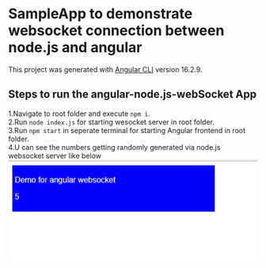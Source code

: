 # SampleApp to demonstrate websocket connection between node.js and angular

This project was generated with [Angular CLI](https://github.com/angular/angular-cli) version 16.2.9.

## Steps to run the angular-node.js-webSocket App

1.Navigate to root folder and execute `npm i`. <br />
2.Run `node index.js` for starting wesocket server in root folder. <br />
3.Run `npm start` in seperate terminal for starting  Angular frontend in root folder. <br />
4.U can see the numbers getting randomly generated via node.js websocket server like below <br />
![Preview](https://github.com/Deepakdps/angular-node.js-webSocket/blob/main/ss_github_ws.PNG)
 

